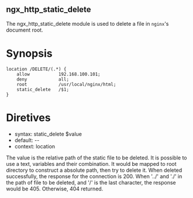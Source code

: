 ngx_http_static_delete
--------------------------------------------------------------

The ngx_http_static_delete module is used to delete a file
in `nginx`'s document root.

Synopsis
===========

    location /DELETE/(.*) {
        allow           192.168.100.101;
        deny            all;
        root            /usr/local/nginx/html;
        static_delete   /$1;
    }
    

Diretives
===========

* syntax: static_delete $value
* default: --
* context: location

The value is the relative path of the static file to be deleted. It is 
possible to use a text, variables and their combination. It would be
mapped to root directory to construct a absolute path, then try to 
delete it. When deleted successfully, the response for the connection 
is 200. When '../' and './' in the path of file to be deleted, and '/'
is the last character, the response would be 405. Otherwise, 404 returned.
